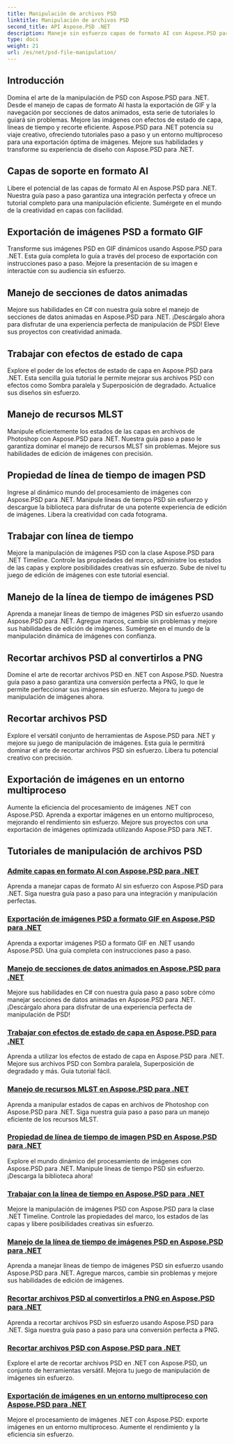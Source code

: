 ```yaml
---
title: Manipulación de archivos PSD
linktitle: Manipulación de archivos PSD
second_title: API Aspose.PSD .NET
description: Maneje sin esfuerzo capas de formato AI con Aspose.PSD para .NET. Aprenda a exportar imágenes PSD a GIF, manejar secciones de datos animadas y manipular estados de capas.
type: docs
weight: 21
url: /es/net/psd-file-manipulation/
---
```

## Introducción

Domina el arte de la manipulación de PSD con Aspose.PSD para .NET. Desde el manejo de capas de formato AI hasta la exportación de GIF y la navegación por secciones de datos animados, esta serie de tutoriales lo guiará sin problemas. Mejore las imágenes con efectos de estado de capa, líneas de tiempo y recorte eficiente. Aspose.PSD para .NET potencia su viaje creativo, ofreciendo tutoriales paso a paso y un entorno multiproceso para una exportación óptima de imágenes. Mejore sus habilidades y transforme su experiencia de diseño con Aspose.PSD para .NET.

## Capas de soporte en formato AI

Libere el potencial de las capas de formato AI en Aspose.PSD para .NET. Nuestra guía paso a paso garantiza una integración perfecta y ofrece un tutorial completo para una manipulación eficiente. Sumérgete en el mundo de la creatividad en capas con facilidad.

## Exportación de imágenes PSD a formato GIF

Transforme sus imágenes PSD en GIF dinámicos usando Aspose.PSD para .NET. Esta guía completa lo guía a través del proceso de exportación con instrucciones paso a paso. Mejore la presentación de su imagen e interactúe con su audiencia sin esfuerzo.

## Manejo de secciones de datos animadas

Mejore sus habilidades en C# con nuestra guía sobre el manejo de secciones de datos animadas en Aspose.PSD para .NET. ¡Descárgalo ahora para disfrutar de una experiencia perfecta de manipulación de PSD! Eleve sus proyectos con creatividad animada.

## Trabajar con efectos de estado de capa

Explore el poder de los efectos de estado de capa en Aspose.PSD para .NET. Esta sencilla guía tutorial le permite mejorar sus archivos PSD con efectos como Sombra paralela y Superposición de degradado. Actualice sus diseños sin esfuerzo.

## Manejo de recursos MLST

Manipule eficientemente los estados de las capas en archivos de Photoshop con Aspose.PSD para .NET. Nuestra guía paso a paso le garantiza dominar el manejo de recursos MLST sin problemas. Mejore sus habilidades de edición de imágenes con precisión.

## Propiedad de línea de tiempo de imagen PSD

Ingrese al dinámico mundo del procesamiento de imágenes con Aspose.PSD para .NET. Manipule líneas de tiempo PSD sin esfuerzo y descargue la biblioteca para disfrutar de una potente experiencia de edición de imágenes. Libera la creatividad con cada fotograma.

## Trabajar con línea de tiempo

Mejore la manipulación de imágenes PSD con la clase Aspose.PSD para .NET Timeline. Controle las propiedades del marco, administre los estados de las capas y explore posibilidades creativas sin esfuerzo. Sube de nivel tu juego de edición de imágenes con este tutorial esencial.

## Manejo de la línea de tiempo de imágenes PSD

Aprenda a manejar líneas de tiempo de imágenes PSD sin esfuerzo usando Aspose.PSD para .NET. Agregue marcos, cambie sin problemas y mejore sus habilidades de edición de imágenes. Sumérgete en el mundo de la manipulación dinámica de imágenes con confianza.

## Recortar archivos PSD al convertirlos a PNG

Domine el arte de recortar archivos PSD en .NET con Aspose.PSD. Nuestra guía paso a paso garantiza una conversión perfecta a PNG, lo que le permite perfeccionar sus imágenes sin esfuerzo. Mejora tu juego de manipulación de imágenes ahora.

## Recortar archivos PSD

Explore el versátil conjunto de herramientas de Aspose.PSD para .NET y mejore su juego de manipulación de imágenes. Esta guía le permitirá dominar el arte de recortar archivos PSD sin esfuerzo. Libera tu potencial creativo con precisión.

## Exportación de imágenes en un entorno multiproceso

Aumente la eficiencia del procesamiento de imágenes .NET con Aspose.PSD. Aprenda a exportar imágenes en un entorno multiproceso, mejorando el rendimiento sin esfuerzo. Mejore sus proyectos con una exportación de imágenes optimizada utilizando Aspose.PSD para .NET.
## Tutoriales de manipulación de archivos PSD
### [Admite capas en formato AI con Aspose.PSD para .NET](./support-layers-ai-format/)
Aprenda a manejar capas de formato AI sin esfuerzo con Aspose.PSD para .NET. Siga nuestra guía paso a paso para una integración y manipulación perfectas.
### [Exportación de imágenes PSD a formato GIF en Aspose.PSD para .NET](./export-psd-to-gif/)
Aprenda a exportar imágenes PSD a formato GIF en .NET usando Aspose.PSD. Una guía completa con instrucciones paso a paso.
### [Manejo de secciones de datos animados en Aspose.PSD para .NET](./animated-data-sections/)
Mejore sus habilidades en C# con nuestra guía paso a paso sobre cómo manejar secciones de datos animadas en Aspose.PSD para .NET. ¡Descárgalo ahora para disfrutar de una experiencia perfecta de manipulación de PSD!
### [Trabajar con efectos de estado de capa en Aspose.PSD para .NET](./layer-state-effects/)
Aprenda a utilizar los efectos de estado de capa en Aspose.PSD para .NET. Mejore sus archivos PSD con Sombra paralela, Superposición de degradado y más. Guía tutorial fácil.
### [Manejo de recursos MLST en Aspose.PSD para .NET](./mlst-resources/)
Aprenda a manipular estados de capas en archivos de Photoshop con Aspose.PSD para .NET. Siga nuestra guía paso a paso para un manejo eficiente de los recursos MLST.
### [Propiedad de línea de tiempo de imagen PSD en Aspose.PSD para .NET](./psd-image-timeline-property/)
Explore el mundo dinámico del procesamiento de imágenes con Aspose.PSD para .NET. Manipule líneas de tiempo PSD sin esfuerzo. ¡Descarga la biblioteca ahora!
### [Trabajar con la línea de tiempo en Aspose.PSD para .NET](./timeline/)
Mejore la manipulación de imágenes PSD con Aspose.PSD para la clase .NET Timeline. Controle las propiedades del marco, los estados de las capas y libere posibilidades creativas sin esfuerzo.
### [Manejo de la línea de tiempo de imágenes PSD en Aspose.PSD para .NET](./psd-image-timeline/)
Aprenda a manejar líneas de tiempo de imágenes PSD sin esfuerzo usando Aspose.PSD para .NET. Agregue marcos, cambie sin problemas y mejore sus habilidades de edición de imágenes.
### [Recortar archivos PSD al convertirlos a PNG en Aspose.PSD para .NET](./crop-psd-conversion-png/)
Aprenda a recortar archivos PSD sin esfuerzo usando Aspose.PSD para .NET. Siga nuestra guía paso a paso para una conversión perfecta a PNG.
### [Recortar archivos PSD con Aspose.PSD para .NET](./crop-psd-file/)
Explore el arte de recortar archivos PSD en .NET con Aspose.PSD, un conjunto de herramientas versátil. Mejora tu juego de manipulación de imágenes sin esfuerzo.
### [Exportación de imágenes en un entorno multiproceso con Aspose.PSD para .NET](./export-images-multi-thread/)
Mejore el procesamiento de imágenes .NET con Aspose.PSD: exporte imágenes en un entorno multiproceso. Aumente el rendimiento y la eficiencia sin esfuerzo.